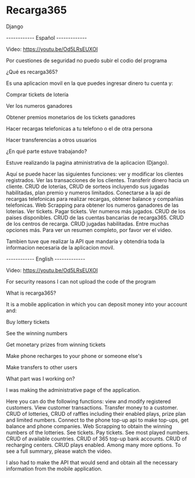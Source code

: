 # Recarga365

Django

------------ Español -------------

Video: https://youtu.be/Od5LRsEUXOI

Por cuestiones de seguridad no puedo subir el codio del programa

¿Qué es recarga365?

Es una aplicacion movil en la que puedes ingresar dinero  tu cuenta y:

  Comprar tickets de lotería
  
  Ver los numeros ganadores
  
  Obtener premios monetarios de los tickets ganadores
  
  Hacer recargas telefonicas a tu telefono o el de otra persona
  
  Hacer transferencias a otros usuarios
 
¿En qué parte estuve trabajando?

Estuve realizando la pagina atministrativa de la aplicacion (Django).

Aquí se puede hacer las siguientes funciones: ver y modificar los clientes registrados. Ver las transacciones de los clientes. Transferir dinero hacia un cliente. CRUD de loterías, CRUD de sorteos incluyendo sus jugadas habilitadas, plan premio y numeros limitados. Conectarse a la api de recargas telefonicas para realizar recargas, obtener balance y compañias telefonicas. Web Scrapping para obtener los numeros ganadores de las loterias. Ver tickets. Pagar tickets. Ver numeros más jugados. CRUD de los paises disponibles. CRUD de las cuentas bancarias de recarga365. CRUD de los centros de recarga. CRUD jugadas habilitadas. Entre muchas opciones más. Para ver un resumen completo, por favor ver el video.

Tambien tuve que realizar la API que mandaría y obtendria toda la informacion necesaria de la aplicacion movil.


------------ English -------------

Video: https://youtu.be/Od5LRsEUXOI

For security reasons I can not upload the code of the program

What is recarga365?

It is a mobile application in which you can deposit money into your account and:

  Buy lottery tickets
  
  See the winning numbers
  
  Get monetary prizes from winning tickets
  
  Make phone recharges to your phone or someone else's
  
  Make transfers to other users
 
What part was I working on?

I was making the administrative page of the application.

Here you can do the following functions: view and modify registered customers. View customer transactions. Transfer money to a customer. CRUD of lotteries, CRUD of raffles including their enabled plays, prize plan and limited numbers. Connect to the phone top-up api to make top-ups, get balance and phone companies. Web Scrapping to obtain the winning numbers of the lotteries. See tickets. Pay tickets. See most played numbers. CRUD of available countries. CRUD of 365 top-up bank accounts. CRUD of recharging centers. CRUD plays enabled. Among many more options. To see a full summary, please watch the video.

I also had to make the API that would send and obtain all the necessary information from the mobile application.
